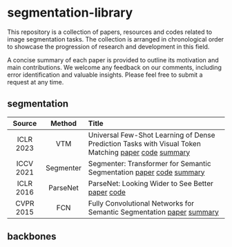 # segmentation-library

This repository is a collection of papers, resources and codes related to image segmentation tasks. The collection is arranged in chronological order to showcase the progression of research and development in this field.

A concise summary of each paper is provided to outline its motivation and main contributions. We welcome any feedback on our comments, including error identification and valuable insights. Please feel free to submit a request at any time.

## segmentation

| Source | Method | Title |
|:------:|:------:|:----- |
| ICLR 2023 | VTM | Universal Few-Shot Learning of Dense Prediction Tasks with Visual Token Matching [paper](https://openreview.net/pdf?id=88nT0j5jAn) [code](https://github.com/GitGyun/visual_token_matching) [summary](https://github.com/lianzheng-research/segmentation-library/blob/main/2023/iclr-2023-vtm.md) | 
| ICCV 2021 | Segmenter | Segmenter: Transformer for Semantic Segmentation [paper](https://openaccess.thecvf.com/content/ICCV2021/papers/Strudel_Segmenter_Transformer_for_Semantic_Segmentation_ICCV_2021_paper.pdf) [code](https://github.com/rstrudel/segmenter) [summary](https://github.com/lianzheng-research/segmentation-library/blob/main/2021/iccv-2021-segmenter.md) | 
| ICLR 2016 | ParseNet | ParseNet: Looking Wider to See Better [paper](https://arxiv.org/pdf/1506.04579.pdf) [code](https://github.com/weiliu89/caffe/tree/fcn) |
| CVPR 2015 | FCN | Fully Convolutional Networks for Semantic Segmentation [paper](https://openaccess.thecvf.com/content_cvpr_2015/papers/Long_Fully_Convolutional_Networks_2015_CVPR_paper.pdf) [summary](https://github.com/lianzheng-research/segmentation-library/blob/main/2015/cvpr-2015-fcn.md) |

## backbones









